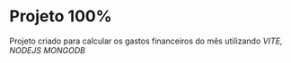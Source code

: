 # Projeto 100%
Projeto criado para calcular os gastos financeiros do mês
utilizando *VITE, NODEJS MONGODB*
